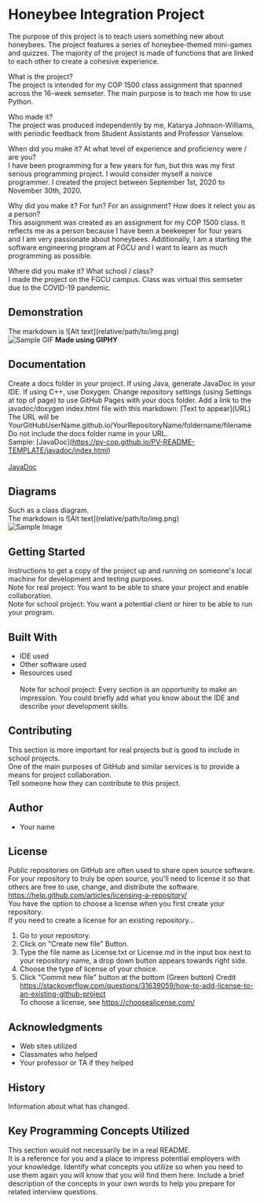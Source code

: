 # Honeybee Integration Project

The purpose of this project is to teach users something new about honeybees. The project features a series of honeybee-themed mini-games and quizzes. The majority of the project is made of functions that are linked to each other to create a cohesive experience.<br />

What is the project?<br />
The project is intended for my COP 1500 class assignment that spanned across the 16-week semseter. The main purpose is to teach me how to use Python.

Who made it?<br />
The project was produced independently by me, Katarya Johnson-Williams, with periodic feedback from Student Assistants and Professor Vanselow. 

When did you make it? At what level of experience and proficiency were / are you?<br />
I have been programming for a few years for fun, but this was my first serious programming project. I would consider myself a noivce programmer. I created the project between September 1st, 2020 to November 30th, 2020.

Why did you make it? For fun? For an assignment? How does it relect you as a person?<br />
This assignment was created as an assignment for my COP 1500 class. It reflects me as a person because I have been a beekeeper for four years and I am very passionate about honeybees. Additionally, I am a starting the software engineering program at FGCU and I want to learn as much programming as possible.

Where did you make it? What school / class?<br />
I made the project on the FGCU campus. Class was virtual this semseter due to the COVID-19 pandemic.

## Demonstration

The markdown is  \!\[Alt text\]\(relative/path/to/img.png) <br />
![Sample GIF](https://media.giphy.com/media/S33VHgx5Gq8jJBCEYH/giphy.gif) 
**Made using GIPHY**

## Documentation

Create a docs folder in your project. If using Java, generate JavaDoc in your IDE. If using C++, use Doxygen. Change repository settings (using Settings at top of page) to use GitHub Pages with your docs folder. Add a link to the javadoc/doxygen index.html file with this markdown: \[Text to appear]\(URL) <br />
The URL will be YourGitHubUserName.github.io/YourRepositoryName/foldername/filename<br /> 
Do not include the docs folder name in your URL. <br />
Sample: \[JavaDoc]\(https://pv-cop.github.io/PV-README-TEMPLATE/javadoc/index.html) <br /> <br />
[JavaDoc](https://pv-cop.github.io/PV-README-TEMPLATE/javadoc/index.html)

## Diagrams

Such as a class diagram. <br /> 
The markdown is  \!\[Alt text\]\(relative/path/to/img.png) <br />
 ![Sample Image](docs/9919.png)

## Getting Started

Instructions to get a copy of the project up and running on someone's local machine for development and testing purposes.
<br />
Note for real project: You want to be able to share your project and enable collaboration. 
<br />
Note for school project: You want a potential client or hirer to be able to run your program. 

## Built With

* IDE used  
* Other software used  
* Resources used  
<br />Note for school project: Every section is an opportunity to make an impression. You could briefly add what you know about the IDE and describe your development skills. 

## Contributing

This section is more important for real projects but is good to include in school projects. <br />
One of the main purposes of GitHub and similar services is to provide a means for project collaboration. <br />
Tell someone how they can contribute to this project.

## Author

* Your name

## License

Public repositories on GitHub are often used to share open source software. For your repository to truly be open source, you'll need to license it so that others are free to use, change, and distribute the software. https://help.github.com/articles/licensing-a-repository/ <br />
You have the option to choose a license when you first create your repository. </br>
If you need to create a license for an existing repository...
1. Go to your repository.
2. Click on "Create new file" Button.
3. Type the file name as License.txt or License.md in the input box next to your repository name, a drop down button appears towards right side.
4. Choose the type of license of your choice.
5. Click "Commit new file" button at the bottom (Green button)
Credit https://stackoverflow.com/questions/31639059/how-to-add-license-to-an-existing-github-project <br />
To choose a license, see https://choosealicense.com/ 

## Acknowledgments

* Web sites utilized
* Classmates who helped
* Your professor or TA if they helped

## History

Information about what has changed. 

## Key Programming Concepts Utilized

This section would not necessarily be in a real README.  <br />
It is a reference for you and a place to impress potential employers with your knowledge. 
Identify what concepts you utilize so when you need to use them again you will know that you will find them here. Include a brief description of the concepts in your own words to help you prepare for related interview questions. 
